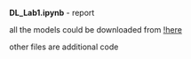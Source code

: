 **DL_Lab1.ipynb** - report

all the models could be downloaded from [!here](https://drive.google.com/drive/folders/1iQBiyBMDO5G9asTHmcQwutJOItQt0ZPX?usp=sharing)

other files are additional code
